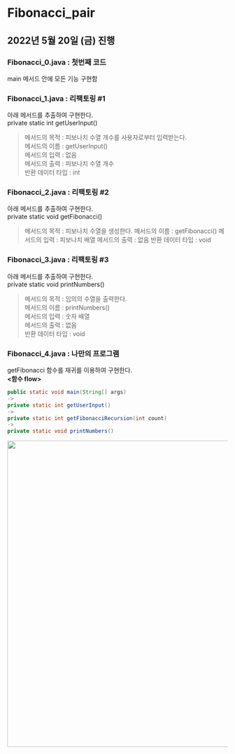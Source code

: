 # Fibonacci_pair
## 2022년 5월 20일 (금) 진행
### Fibonacci_0.java : 첫번째 코드  
main 메서드 안에 모든 기능 구현함 
### Fibonacci_1.java : 리팩토링 #1
아래 메서드를 추출하여 구현한다.  
private static int getUserInput()
> 메서드의 목적 : 피보나치 수열 개수를 사용자로부터 입력받는다.  
메서드의 이름 : getUserInput()  
메서드의 입력 : 없음  
메서드의 출력 : 피보나치 수열 개수  
반환 데이터 타입 : int

### Fibonacci_2.java : 리팩토링 #2
아래 메서드를 추출하여 구현한다.  
private static void getFibonacci()
> 메서드의 목적 : 피보나치 수열을 생성한다.
메서드의 이름 : getFibonacci()
메서드의 입력 : 피보나치 배열
메서드의 출력 : 없음
반환 데이터 타입 : void

### Fibonacci_3.java : 리팩토링 #3
아래 메서드를 추출하여 구현한다.  
private static void printNumbers()
> 메서드의 목적 : 임의의 수열을 출력한다.  
메서드의 이름 : printNumbers()  
메서드의 입력 : 숫자 배열  
메서드의 출력 : 없음  
반환 데이터 타입 : void

### Fibonacci_4.java : 나만의 프로그램
getFibonacci 함수를 재귀를 이용하여 구현한다.  
**<함수 flow>**  
``` java
public static void main(String[] args)  
->  
private static int getUserInput()  
->  
private static int getFibonacciRecursion(int count)  
->  
private static void printNumbers()
```
<!--![이미지](https://mblogthumb-phinf.pstatic.net/MjAxNzA2MjVfMTQ1/MDAxNDk4MzY5OTMxMjU5.b7T4_iUcVVnDaIxeA9QC6HcIdkipcEd12L_zUHPXwaog.ugJUmnxQvsQFuAEvDqDq6rFjJx07ckLSSaM2dOEvgtYg.PNG.archslave/1.png?type=w800)-->


<img src="https://mblogthumb-phinf.pstatic.net/MjAxNzA2MjVfMTQ1/MDAxNDk4MzY5OTMxMjU5.b7T4_iUcVVnDaIxeA9QC6HcIdkipcEd12L_zUHPXwaog.ugJUmnxQvsQFuAEvDqDq6rFjJx07ckLSSaM2dOEvgtYg.PNG.archslave/1.png?type=w800" width = "700">
